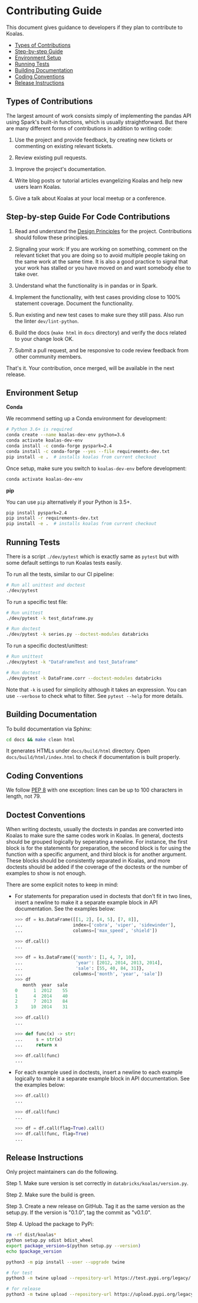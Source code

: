 # Contributing Guide <!-- omit in toc -->

This document gives guidance to developers if they plan to contribute to Koalas.

- [Types of Contributions](#types-of-contributions)
- [Step-by-step Guide](#step-by-step-guide)
- [Environment Setup](#environment-setup)
- [Running Tests](#running-tests)
- [Building Documentation](#building-documentation)
- [Coding Conventions](#coding-conventions)
- [Release Instructions](#release-instructions)

## Types of Contributions

The largest amount of work consists simply of implementing the pandas API using Spark's built-in functions, which is usually straightforward. But there are many different forms of contributions in addition to writing code:

1. Use the project and provide feedback, by creating new tickets or commenting on existing relevant tickets.

2. Review existing pull requests.

3. Improve the project's documentation.

4. Write blog posts or tutorial articles evangelizing Koalas and help new users learn Koalas.

5. Give a talk about Koalas at your local meetup or a conference.


## Step-by-step Guide For Code Contributions

1. Read and understand the [Design Principles](https://github.com/databricks/koalas/blob/master/README.md#design-principles) for the project. Contributions should follow these principles.

2. Signaling your work: If you are working on something, comment on the relevant ticket that you are doing so to avoid multiple people taking on the same work at the same time. It is also a good practice to signal that your work has stalled or you have moved on and want somebody else to take over.

3. Understand what the functionality is in pandas or in Spark.

4. Implement the functionality, with test cases providing close to 100% statement coverage. Document the functionality.

5. Run existing and new test cases to make sure they still pass. Also run the linter `dev/lint-python`.

6. Build the docs (`make html` in `docs` directory) and verify the docs related to your change look OK.

7. Submit a pull request, and be responsive to code review feedback from other community members.

That's it. Your contribution, once merged, will be available in the next release.


## Environment Setup

**Conda**

We recommend setting up a Conda environment for development:
```bash
# Python 3.6+ is required
conda create --name koalas-dev-env python=3.6
conda activate koalas-dev-env
conda install -c conda-forge pyspark=2.4
conda install -c conda-forge --yes --file requirements-dev.txt
pip install -e .  # installs koalas from current checkout
```

Once setup, make sure you switch to `koalas-dev-env` before development:
```bash
conda activate koalas-dev-env
```

**pip**

You can use `pip` alternatively if your Python is 3.5+.
```bash
pip install pyspark=2.4
pip install -r requirements-dev.txt
pip install -e .  # installs koalas from current checkout
```

## Running Tests

There is a script `./dev/pytest` which is exactly same as `pytest` but with some default settings to run Koalas tests easily.

To run all the tests, similar to our CI pipeline:
```bash
# Run all unittest and doctest
./dev/pytest
```

To run a specific test file:
```bash
# Run unittest
./dev/pytest -k test_dataframe.py

# Run doctest
./dev/pytest -k series.py --doctest-modules databricks
```

To run a specific doctest/unittest:
```bash
# Run unittest
./dev/pytest -k "DataFrameTest and test_Dataframe"

# Run doctest
./dev/pytest -k DataFrame.corr --doctest-modules databricks
```

Note that `-k` is used for simplicity although it takes an expression. You can use `--verbose` to check what to filter. See `pytest --help` for more details.


## Building Documentation

To build documentation via Sphinx:

```bash
cd docs && make clean html
```

It generates HTMLs under `docs/build/html` directory. Open `docs/build/html/index.html` to check if documentation is built properly.


## Coding Conventions
We follow [PEP 8](https://www.python.org/dev/peps/pep-0008/) with one exception: lines can be up to 100 characters in length, not 79.

## Doctest Conventions

When writing doctests, usually the doctests in pandas are converted into Koalas to make sure the same codes work in Koalas.
In general, doctests should be grouped logically by seperating a newline. For instance, the first block is for the statements for
preparation, the second block is for using the function with a specific argument, and third block is for another argument.
These blocks should be consistently separated in Koalas, and more doctests should be added if the coverage of the doctests or
the number of examples to show is not enough.

There are some explicit notes to keep in mind:

  - For statements for preparation used in doctests that don't fit in two lines, insert a newline to make it a separate example block in API documentation. See the examples below:

    ```python
    >>> df = ks.DataFrame([[1, 2], [4, 5], [7, 8]],
    ...                   index=['cobra', 'viper', 'sidewinder'],
    ...                   columns=['max_speed', 'shield'])

    >>> df.call()
    ...
    ```

    ```python
    >>> df = ks.DataFrame({'month': [1, 4, 7, 10],
    ...                    'year': [2012, 2014, 2013, 2014],
    ...                    'sale': [55, 40, 84, 31]},
    ...                   columns=['month', 'year', 'sale'])
    >>> df
       month  year  sale
    0      1  2012    55
    1      4  2014    40
    2      7  2013    84
    3     10  2014    31

    >>> df.call()
    ...
    ```

    ```python
    >>> def func(x) -> str:
    ...     s = str(x)
    ...     return x

    >>> df.call(func)
    ...
    ```

  - For each example used in doctests, insert a newline to each example logically to make it a separate example block in API documentation. See the examples below:

    ```python
    >>> df.call()
    ...

    >>> df.call(func)
    ...

    >>> df = df.call(flag=True).call()
    >>> df.call(func, flag=True)
    ...
    ```

## Release Instructions
Only project maintainers can do the following.

Step 1. Make sure version is set correctly in `databricks/koalas/version.py`.

Step 2. Make sure the build is green.

Step 3. Create a new release on GitHub. Tag it as the same version as the setup.py.
If the version is "0.1.0", tag the commit as "v0.1.0".

Step 4. Upload the package to PyPi:
```bash
rm -rf dist/koalas*
python setup.py sdist bdist_wheel
export package_version=$(python setup.py --version)
echo $package_version

python3 -m pip install --user --upgrade twine

# for test
python3 -m twine upload --repository-url https://test.pypi.org/legacy/ dist/koalas-$package_version-py3-none-any.whl dist/koalas-$package_version.tar.gz

# for release
python3 -m twine upload --repository-url https://upload.pypi.org/legacy/ dist/koalas-$package_version-py3-none-any.whl dist/koalas-$package_version.tar.gz
```
